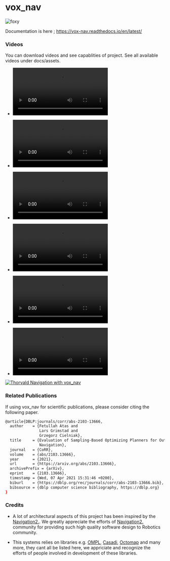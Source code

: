 # vox_nav
![foxy](https://github.com/jediofgever/vox_nav/workflows/foxy/badge.svg)  

Documentation is here ; https://vox-nav.readthedocs.io/en/latest/
 
### Videos 

You can download videos and see capablities of project. See all available videos under docs/assets.

* ![MPC following a Trajectory](docs/assets/mpc_3.mp4)

* ![Full Navigation using Behaviour Trees](docs/assets/navigation_in_action.mp4)

* ![Full Navigation DUBINS space](docs/assets/navigation_dubins_space.mp4)

* ![Full Navigation SE3 space](docs/assets/navigation_se3_planner.mp4)

* ![Full Navigation REEDSPEEP space](docs/assets/navigation_se2_control_planner.mp4)

* ![Thorvald Navigation with vox_nav](docs/assets/real_robot_demos.mp4)

[![Thorvald Navigation with vox_nav](https://img.youtube.com/vi/16H4n_H7RzI/0.jpg)](https://www.youtube.com/watch?v=16H4n_H7RzI)


### Related Publications

If using vox_nav for scientific publications, please consider citing the following paper.

```bash
@article{DBLP:journals/corr/abs-2103-13666,
  author    = {Fetullah Atas and
               Lars Grimstad and
               Grzegorz Cielniak},
  title     = {Evaluation of Sampling-Based Optimizing Planners for Outdoor Robot
               Navigation},
  journal   = {CoRR},
  volume    = {abs/2103.13666},
  year      = {2021},
  url       = {https://arxiv.org/abs/2103.13666},
  archivePrefix = {arXiv},
  eprint    = {2103.13666},
  timestamp = {Wed, 07 Apr 2021 15:31:46 +0200},
  biburl    = {https://dblp.org/rec/journals/corr/abs-2103-13666.bib},
  bibsource = {dblp computer science bibliography, https://dblp.org}
}
```

### Credits

* A lot of architectural aspects of this project has been inspired by the [Navigation2.](https://github.com/ros-planning/navigation2).
We greatly appreciate the efforts of [Navigation2.](https://github.com/ros-planning/navigation2) community for providing such high quality software design to Robotics community.

* This systems relies on libraries e.g. [OMPL](https://github.com/ompl/ompl), [Casadi](https://github.com/casadi/casadi), [Octomap](https://github.com/OctoMap/octomap)
  and many more, they cant all be listed here, we appriciate and recognize the efforts of people involved in development of these libraries.
